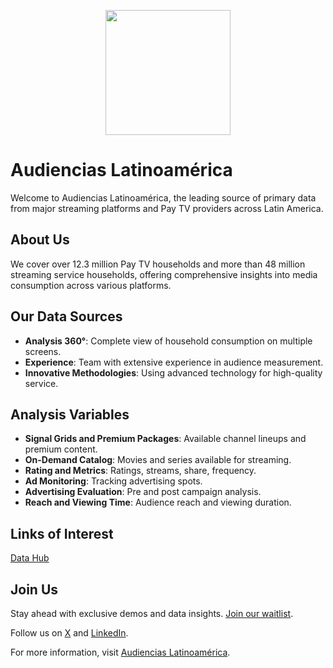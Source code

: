<p align="center">
<image
  src="https://github.com/Audiencias-Latinoamerica/.github/assets/4085605/ff9828b4-a69f-4c68-9f2c-7ba2c7a354ab"
  height=200
  margin=0>
</p>

# Audiencias Latinoamérica

Welcome to Audiencias Latinoamérica, the leading source of primary data from major streaming platforms and Pay TV providers across Latin America.

## About Us

We cover over 12.3 million Pay TV households and more than 48 million streaming service households, offering comprehensive insights into media consumption across various platforms.

## Our Data Sources

- **Analysis 360°**: Complete view of household consumption on multiple screens.
- **Experience**: Team with extensive experience in audience measurement.
- **Innovative Methodologies**: Using advanced technology for high-quality service.

## Analysis Variables

- **Signal Grids and Premium Packages**: Available channel lineups and premium content.
- **On-Demand Catalog**: Movies and series available for streaming.
- **Rating and Metrics**: Ratings, streams, share, frequency.
- **Ad Monitoring**: Tracking advertising spots.
- **Advertising Evaluation**: Pre and post campaign analysis.
- **Reach and Viewing Time**: Audience reach and viewing duration.

## Links of Interest
[Data Hub](https://github.com/Audiencias-Latinoamerica/Data-Hub/wiki)

## Join Us

Stay ahead with exclusive demos and data insights. [Join our waitlist](https://mailchi.mp/8b45d04c0a7d/audiencias-lacom).

Follow us on [X](https://twitter.com/AudienciasLA) and [LinkedIn](https://www.linkedin.com/company/audiencias-la/).

For more information, visit [Audiencias Latinoamérica](https://audiencias-la.com/).
